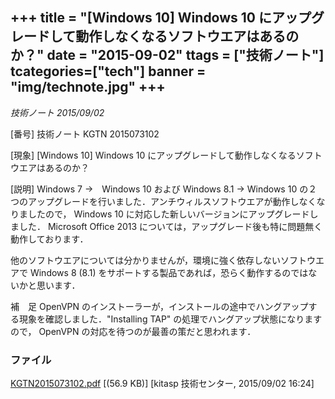 +++
title = "[Windows 10] Windows 10 にアップグレードして動作しなくなるソフトウエアはあるのか？"
date = "2015-09-02"
ttags = ["技術ノート"]
tcategories=["tech"]
banner = "img/technote.jpg"
+++
------------------------------------------------------------------------------------

*技術ノート
2015/09/02*

[番号]
技術ノート KGTN 2015073102

[現象]
[Windows 10] Windows 10
にアップグレードして動作しなくなるソフトウエアはあるのか？

[説明]
Windows 7 →　Windows 10 および Windows 8.1 → Windows 10
の２つのアップグレードを行いました．アンチウィルスソフトウエアが動作しなくなりましたので，
Windows 10 に対応した新しいバージョンにアップグレードしました．
Microsoft Office 2013
については，アップグレード後も特に問題無く動作しております．

他のソフトウエアについては分かりませんが，環境に強く依存しないソフトウエアで
Windows 8 (8.1)
をサポートする製品であれば，恐らく動作するのではないかと思います．

補　足
OpenVPN
のインストーラーが，インストールの途中でハングアップする現象を確認しました．"Installing
TAP" の処理でハングアップ状態になりますので， OpenVPN
の対応を待つのが最善の策だと思われます．

### ファイル


[KGTN2015073102.pdf](http://techreport.kitasp.net/attachments/download/2198/KGTN2015073102.pdf) [(56.9 KB)] [kitasp 技術センター, 2015/09/02
16:24]